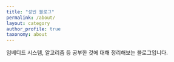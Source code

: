 ```yaml
---
title: "성빈 블로그"
permalink: /about/
layout: category
author_profile: true
taxonomy: about
---
```




임베디드 시스템, 알고리즘 등 공부한 것에 대해 정리해보는 블로그입니다.

